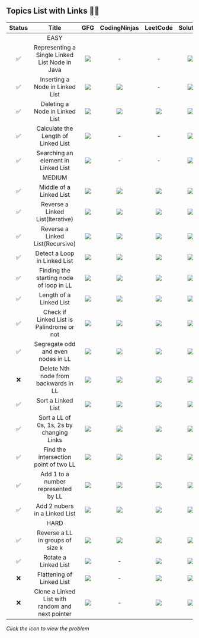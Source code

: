 ## Topics List with Links 👨‍💻

| Status | Title | GFG | CodingNinjas | LeetCode | Solution |
| :-------: | :-------: | :-------: | :-------: | :-------: | :-------: |
| | EASY
| ✅ | Representing a Single Linked List Node in Java | <a href = "https://bit.ly/3URZnst"><img src = "https://upload.wikimedia.org/wikipedia/commons/thumb/4/43/GeeksforGeeks.svg/32px-GeeksforGeeks.svg.png" /></a> | - | - | <a href = "https://github.com/TharunBalaji2004/Strivers-AtoZ-DSA-Sheet/tree/main/Linked%20List/Singly%20Linked%20List%20Basics"><img src = "https://upload.wikimedia.org/wikipedia/commons/thumb/9/91/Octicons-mark-github.svg/32px-Octicons-mark-github.svg.png" /></a> |
| ✅ | Inserting a Node in Linked List | <a href = "https://bit.ly/3w9pEIt"><img src = "https://upload.wikimedia.org/wikipedia/commons/thumb/4/43/GeeksforGeeks.svg/32px-GeeksforGeeks.svg.png" /></a> | <a href="https://www.codingninjas.com/codestudio/problems/insertion-in-circular-linked-list_4609562"><img src="https://files.codingninjas.in/new-logo-03-11984.svg" /></a> | - | <a href = "https://github.com/TharunBalaji2004/Strivers-AtoZ-DSA-Sheet/tree/main/Linked%20List/Singly%20Linked%20List%20Basics"><img src = "https://upload.wikimedia.org/wikipedia/commons/thumb/9/91/Octicons-mark-github.svg/32px-Octicons-mark-github.svg.png" /></a> |
| ✅ | Deleting a Node in Linked List | <a href = "https://bit.ly/3Apg5aX"><img src = "https://upload.wikimedia.org/wikipedia/commons/thumb/4/43/GeeksforGeeks.svg/32px-GeeksforGeeks.svg.png" /></a> | <a href="https://www.codingninjas.com/codestudio/problems/delete-node-in-a-linked-list_1105578"><img src="https://files.codingninjas.in/new-logo-03-11984.svg" /></a> | <a href="https://leetcode.com/problems/delete-node-in-a-linked-list/" ><img src="https://upload.wikimedia.org/wikipedia/commons/thumb/6/6c/Leetcode.svg/28px-Leetcode.svg.png" /></a> | <a href = "https://github.com/TharunBalaji2004/Strivers-AtoZ-DSA-Sheet/tree/main/Linked%20List/Singly%20Linked%20List%20Basics"><img src = "https://upload.wikimedia.org/wikipedia/commons/thumb/9/91/Octicons-mark-github.svg/32px-Octicons-mark-github.svg.png" /></a> |
| ✅ | Calculate the Length of Linked List | <a href="https://bit.ly/3Po7tpf" ><img src = "https://upload.wikimedia.org/wikipedia/commons/thumb/4/43/GeeksforGeeks.svg/32px-GeeksforGeeks.svg.png" /></a> | - | - | <a href = "https://github.com/TharunBalaji2004/Strivers-AtoZ-DSA-Sheet/tree/main/Linked%20List/Singly%20Linked%20List%20Basics" target = "_blank" ><img src = "https://upload.wikimedia.org/wikipedia/commons/thumb/9/91/Octicons-mark-github.svg/32px-Octicons-mark-github.svg.png" /></a> |
| ✅ | Searching an element in Linked List | <a href="https://bit.ly/3Epriup"><img src = "https://upload.wikimedia.org/wikipedia/commons/thumb/4/43/GeeksforGeeks.svg/32px-GeeksforGeeks.svg.png" /></a> | - | - | <a href = "https://github.com/TharunBalaji2004/Strivers-AtoZ-DSA-Sheet/tree/main/Linked%20List/Singly%20Linked%20List%20Basics" target = "_blank" ><img src = "https://upload.wikimedia.org/wikipedia/commons/thumb/9/91/Octicons-mark-github.svg/32px-Octicons-mark-github.svg.png" /></a> |
|| MEDIUM
| ✅ | Middle of a Linked List | <a href = "https://bit.ly/3Apg5aX"><img src = "https://upload.wikimedia.org/wikipedia/commons/thumb/4/43/GeeksforGeeks.svg/32px-GeeksforGeeks.svg.png" /></a> | <a href="https://www.codingninjas.com/codestudio/problems/delete-node-in-a-linked-list_1105578"><img src="https://files.codingninjas.in/new-logo-03-11984.svg" /></a> | <a href="https://leetcode.com/problems/delete-node-in-a-linked-list/" ><img src="https://upload.wikimedia.org/wikipedia/commons/thumb/6/6c/Leetcode.svg/28px-Leetcode.svg.png" /></a> | <a href = "https://github.com/TharunBalaji2004/Strivers-AtoZ-DSA-Sheet/tree/main/Linked%20List/Singly%20Linked%20List%20Basics"><img src = "https://upload.wikimedia.org/wikipedia/commons/thumb/9/91/Octicons-mark-github.svg/32px-Octicons-mark-github.svg.png" /></a> |
| ✅ | Reverse a Linked List(Iterative) | <a href = "https://bit.ly/3Apg5aX"><img src = "https://upload.wikimedia.org/wikipedia/commons/thumb/4/43/GeeksforGeeks.svg/32px-GeeksforGeeks.svg.png" /></a> | <a href="https://www.codingninjas.com/codestudio/problems/delete-node-in-a-linked-list_1105578"><img src="https://files.codingninjas.in/new-logo-03-11984.svg" /></a> | <a href="https://leetcode.com/problems/delete-node-in-a-linked-list/" ><img src="https://upload.wikimedia.org/wikipedia/commons/thumb/6/6c/Leetcode.svg/28px-Leetcode.svg.png" /></a> | <a href = "https://github.com/TharunBalaji2004/Strivers-AtoZ-DSA-Sheet/tree/main/Linked%20List/Singly%20Linked%20List%20Basics"><img src = "https://upload.wikimedia.org/wikipedia/commons/thumb/9/91/Octicons-mark-github.svg/32px-Octicons-mark-github.svg.png" /></a> |
| ✅ | Reverse a Linked List(Recursive) | <a href = "https://bit.ly/3Apg5aX"><img src = "https://upload.wikimedia.org/wikipedia/commons/thumb/4/43/GeeksforGeeks.svg/32px-GeeksforGeeks.svg.png" /></a> | <a href="https://www.codingninjas.com/codestudio/problems/delete-node-in-a-linked-list_1105578"><img src="https://files.codingninjas.in/new-logo-03-11984.svg" /></a> | <a href="https://leetcode.com/problems/delete-node-in-a-linked-list/" ><img src="https://upload.wikimedia.org/wikipedia/commons/thumb/6/6c/Leetcode.svg/28px-Leetcode.svg.png" /></a> | <a href = "https://github.com/TharunBalaji2004/Strivers-AtoZ-DSA-Sheet/tree/main/Linked%20List/Singly%20Linked%20List%20Basics"><img src = "https://upload.wikimedia.org/wikipedia/commons/thumb/9/91/Octicons-mark-github.svg/32px-Octicons-mark-github.svg.png" /></a> |
| ✅ | Detect a Loop in Linked List | <a href = "https://bit.ly/3Apg5aX"><img src = "https://upload.wikimedia.org/wikipedia/commons/thumb/4/43/GeeksforGeeks.svg/32px-GeeksforGeeks.svg.png" /></a> | <a href="https://www.codingninjas.com/codestudio/problems/delete-node-in-a-linked-list_1105578"><img src="https://files.codingninjas.in/new-logo-03-11984.svg" /></a> | <a href="https://leetcode.com/problems/delete-node-in-a-linked-list/" ><img src="https://upload.wikimedia.org/wikipedia/commons/thumb/6/6c/Leetcode.svg/28px-Leetcode.svg.png" /></a> | <a href = "https://github.com/TharunBalaji2004/Strivers-AtoZ-DSA-Sheet/tree/main/Linked%20List/Singly%20Linked%20List%20Basics"><img src = "https://upload.wikimedia.org/wikipedia/commons/thumb/9/91/Octicons-mark-github.svg/32px-Octicons-mark-github.svg.png" /></a> |
| ✅ | Finding the starting node of loop in LL | <a href = "https://bit.ly/3Apg5aX"><img src = "https://upload.wikimedia.org/wikipedia/commons/thumb/4/43/GeeksforGeeks.svg/32px-GeeksforGeeks.svg.png" /></a> | <a href="https://www.codingninjas.com/codestudio/problems/delete-node-in-a-linked-list_1105578"><img src="https://files.codingninjas.in/new-logo-03-11984.svg" /></a> | <a href="https://leetcode.com/problems/delete-node-in-a-linked-list/" ><img src="https://upload.wikimedia.org/wikipedia/commons/thumb/6/6c/Leetcode.svg/28px-Leetcode.svg.png" /></a> | <a href = "https://github.com/TharunBalaji2004/Strivers-AtoZ-DSA-Sheet/tree/main/Linked%20List/Singly%20Linked%20List%20Basics"><img src = "https://upload.wikimedia.org/wikipedia/commons/thumb/9/91/Octicons-mark-github.svg/32px-Octicons-mark-github.svg.png" /></a> |
| ✅ | Length of a Linked List | <a href = "https://bit.ly/3Apg5aX"><img src = "https://upload.wikimedia.org/wikipedia/commons/thumb/4/43/GeeksforGeeks.svg/32px-GeeksforGeeks.svg.png" /></a> | <a href="https://www.codingninjas.com/codestudio/problems/delete-node-in-a-linked-list_1105578"><img src="https://files.codingninjas.in/new-logo-03-11984.svg" /></a> | <a href="https://leetcode.com/problems/delete-node-in-a-linked-list/" ><img src="https://upload.wikimedia.org/wikipedia/commons/thumb/6/6c/Leetcode.svg/28px-Leetcode.svg.png" /></a> | <a href = "https://github.com/TharunBalaji2004/Strivers-AtoZ-DSA-Sheet/tree/main/Linked%20List/Singly%20Linked%20List%20Basics"><img src = "https://upload.wikimedia.org/wikipedia/commons/thumb/9/91/Octicons-mark-github.svg/32px-Octicons-mark-github.svg.png" /></a> |
| ✅ | Check if Linked List is Palindrome or not | <a href = "https://bit.ly/3Apg5aX"><img src = "https://upload.wikimedia.org/wikipedia/commons/thumb/4/43/GeeksforGeeks.svg/32px-GeeksforGeeks.svg.png" /></a> | <a href="https://www.codingninjas.com/codestudio/problems/delete-node-in-a-linked-list_1105578"><img src="https://files.codingninjas.in/new-logo-03-11984.svg" /></a> | <a href="https://leetcode.com/problems/delete-node-in-a-linked-list/" ><img src="https://upload.wikimedia.org/wikipedia/commons/thumb/6/6c/Leetcode.svg/28px-Leetcode.svg.png" /></a> | <a href = "https://github.com/TharunBalaji2004/Strivers-AtoZ-DSA-Sheet/tree/main/Linked%20List/Singly%20Linked%20List%20Basics"><img src = "https://upload.wikimedia.org/wikipedia/commons/thumb/9/91/Octicons-mark-github.svg/32px-Octicons-mark-github.svg.png" /></a> |
| ✅ | Segregate odd and even nodes in LL | <a href = "https://bit.ly/3Apg5aX"><img src = "https://upload.wikimedia.org/wikipedia/commons/thumb/4/43/GeeksforGeeks.svg/32px-GeeksforGeeks.svg.png" /></a> | <a href="https://www.codingninjas.com/codestudio/problems/delete-node-in-a-linked-list_1105578"><img src="https://files.codingninjas.in/new-logo-03-11984.svg" /></a> | <a href="https://leetcode.com/problems/delete-node-in-a-linked-list/" ><img src="https://upload.wikimedia.org/wikipedia/commons/thumb/6/6c/Leetcode.svg/28px-Leetcode.svg.png" /></a> | <a href = "https://github.com/TharunBalaji2004/Strivers-AtoZ-DSA-Sheet/tree/main/Linked%20List/Singly%20Linked%20List%20Basics"><img src = "https://upload.wikimedia.org/wikipedia/commons/thumb/9/91/Octicons-mark-github.svg/32px-Octicons-mark-github.svg.png" /></a> |
| ❌ | Delete Nth node from backwards in LL | <a href = "https://bit.ly/3Apg5aX"><img src = "https://upload.wikimedia.org/wikipedia/commons/thumb/4/43/GeeksforGeeks.svg/32px-GeeksforGeeks.svg.png" /></a> | <a href="https://www.codingninjas.com/codestudio/problems/delete-node-in-a-linked-list_1105578"><img src="https://files.codingninjas.in/new-logo-03-11984.svg" /></a> | <a href="https://leetcode.com/problems/delete-node-in-a-linked-list/" ><img src="https://upload.wikimedia.org/wikipedia/commons/thumb/6/6c/Leetcode.svg/28px-Leetcode.svg.png" /></a> | <a href = "https://github.com/TharunBalaji2004/Strivers-AtoZ-DSA-Sheet/tree/main/Linked%20List/Singly%20Linked%20List%20Basics"><img src = "https://upload.wikimedia.org/wikipedia/commons/thumb/9/91/Octicons-mark-github.svg/32px-Octicons-mark-github.svg.png" /></a> |
| ✅ | Sort a Linked List | <a href = "https://bit.ly/3Apg5aX"><img src = "https://upload.wikimedia.org/wikipedia/commons/thumb/4/43/GeeksforGeeks.svg/32px-GeeksforGeeks.svg.png" /></a> | <a href="https://www.codingninjas.com/codestudio/problems/delete-node-in-a-linked-list_1105578"><img src="https://files.codingninjas.in/new-logo-03-11984.svg" /></a> | <a href="https://leetcode.com/problems/delete-node-in-a-linked-list/" ><img src="https://upload.wikimedia.org/wikipedia/commons/thumb/6/6c/Leetcode.svg/28px-Leetcode.svg.png" /></a> | <a href = "https://github.com/TharunBalaji2004/Strivers-AtoZ-DSA-Sheet/tree/main/Linked%20List/Singly%20Linked%20List%20Basics"><img src = "https://upload.wikimedia.org/wikipedia/commons/thumb/9/91/Octicons-mark-github.svg/32px-Octicons-mark-github.svg.png" /></a> |
| ✅ | Sort a LL of 0s, 1s, 2s by changing Links | <a href = "https://bit.ly/3Apg5aX"><img src = "https://upload.wikimedia.org/wikipedia/commons/thumb/4/43/GeeksforGeeks.svg/32px-GeeksforGeeks.svg.png" /></a> | <a href="https://www.codingninjas.com/codestudio/problems/delete-node-in-a-linked-list_1105578"><img src="https://files.codingninjas.in/new-logo-03-11984.svg" /></a> | <a href="https://leetcode.com/problems/delete-node-in-a-linked-list/" ><img src="https://upload.wikimedia.org/wikipedia/commons/thumb/6/6c/Leetcode.svg/28px-Leetcode.svg.png" /></a> | <a href = "https://github.com/TharunBalaji2004/Strivers-AtoZ-DSA-Sheet/tree/main/Linked%20List/Singly%20Linked%20List%20Basics"><img src = "https://upload.wikimedia.org/wikipedia/commons/thumb/9/91/Octicons-mark-github.svg/32px-Octicons-mark-github.svg.png" /></a> |
| ✅ | Find the intersection point of two LL | <a href = "https://bit.ly/3Apg5aX"><img src = "https://upload.wikimedia.org/wikipedia/commons/thumb/4/43/GeeksforGeeks.svg/32px-GeeksforGeeks.svg.png" /></a> | <a href="https://www.codingninjas.com/codestudio/problems/delete-node-in-a-linked-list_1105578"><img src="https://files.codingninjas.in/new-logo-03-11984.svg" /></a> | <a href="https://leetcode.com/problems/delete-node-in-a-linked-list/" ><img src="https://upload.wikimedia.org/wikipedia/commons/thumb/6/6c/Leetcode.svg/28px-Leetcode.svg.png" /></a> | <a href = "https://github.com/TharunBalaji2004/Strivers-AtoZ-DSA-Sheet/tree/main/Linked%20List/Singly%20Linked%20List%20Basics"><img src = "https://upload.wikimedia.org/wikipedia/commons/thumb/9/91/Octicons-mark-github.svg/32px-Octicons-mark-github.svg.png" /></a> |
| ✅ | Add 1 to a number represented by LL | <a href = "https://bit.ly/3Apg5aX"><img src = "https://upload.wikimedia.org/wikipedia/commons/thumb/4/43/GeeksforGeeks.svg/32px-GeeksforGeeks.svg.png" /></a> | <a href="https://www.codingninjas.com/codestudio/problems/delete-node-in-a-linked-list_1105578"><img src="https://files.codingninjas.in/new-logo-03-11984.svg" /></a> | <a href="https://leetcode.com/problems/delete-node-in-a-linked-list/" ><img src="https://upload.wikimedia.org/wikipedia/commons/thumb/6/6c/Leetcode.svg/28px-Leetcode.svg.png" /></a> | <a href = "https://github.com/TharunBalaji2004/Strivers-AtoZ-DSA-Sheet/tree/main/Linked%20List/Singly%20Linked%20List%20Basics"><img src = "https://upload.wikimedia.org/wikipedia/commons/thumb/9/91/Octicons-mark-github.svg/32px-Octicons-mark-github.svg.png" /></a> |
| ✅ | Add 2 nubers in a Linked List | <a href = "https://bit.ly/3Apg5aX"><img src = "https://upload.wikimedia.org/wikipedia/commons/thumb/4/43/GeeksforGeeks.svg/32px-GeeksforGeeks.svg.png" /></a> | <a href="https://www.codingninjas.com/codestudio/problems/delete-node-in-a-linked-list_1105578"><img src="https://files.codingninjas.in/new-logo-03-11984.svg" /></a> | <a href="https://leetcode.com/problems/delete-node-in-a-linked-list/" ><img src="https://upload.wikimedia.org/wikipedia/commons/thumb/6/6c/Leetcode.svg/28px-Leetcode.svg.png" /></a> | <a href = "https://github.com/TharunBalaji2004/Strivers-AtoZ-DSA-Sheet/tree/main/Linked%20List/Singly%20Linked%20List%20Basics"><img src = "https://upload.wikimedia.org/wikipedia/commons/thumb/9/91/Octicons-mark-github.svg/32px-Octicons-mark-github.svg.png" /></a> |
|| HARD |||
| ✅ | Reverse a LL in groups of size k | <a href = "https://bit.ly/3Apg5aX"><img src = "https://upload.wikimedia.org/wikipedia/commons/thumb/4/43/GeeksforGeeks.svg/32px-GeeksforGeeks.svg.png" /></a> | <a href="https://www.codingninjas.com/codestudio/problems/delete-node-in-a-linked-list_1105578"><img src="https://files.codingninjas.in/new-logo-03-11984.svg" /></a> | <a href="https://leetcode.com/problems/delete-node-in-a-linked-list/" ><img src="https://upload.wikimedia.org/wikipedia/commons/thumb/6/6c/Leetcode.svg/28px-Leetcode.svg.png" /></a> | <a href = "https://github.com/TharunBalaji2004/Strivers-AtoZ-DSA-Sheet/tree/main/Linked%20List/Singly%20Linked%20List%20Basics"><img src = "https://upload.wikimedia.org/wikipedia/commons/thumb/9/91/Octicons-mark-github.svg/32px-Octicons-mark-github.svg.png" /></a> |
| ✅ | Rotate a Linked List | <a href = "https://bit.ly/3Apg5aX"><img src = "https://upload.wikimedia.org/wikipedia/commons/thumb/4/43/GeeksforGeeks.svg/32px-GeeksforGeeks.svg.png" /></a> | - | <a href="https://leetcode.com/problems/delete-node-in-a-linked-list/" ><img src="https://upload.wikimedia.org/wikipedia/commons/thumb/6/6c/Leetcode.svg/28px-Leetcode.svg.png" /></a> | <a href = "https://github.com/TharunBalaji2004/Strivers-AtoZ-DSA-Sheet/tree/main/Linked%20List/Singly%20Linked%20List%20Basics"><img src = "https://upload.wikimedia.org/wikipedia/commons/thumb/9/91/Octicons-mark-github.svg/32px-Octicons-mark-github.svg.png" /></a> |
| ❌ | Flattening of Linked List | <a href = "https://bit.ly/3Apg5aX"><img src = "https://upload.wikimedia.org/wikipedia/commons/thumb/4/43/GeeksforGeeks.svg/32px-GeeksforGeeks.svg.png" /></a> | - | <a href="https://leetcode.com/problems/delete-node-in-a-linked-list/" ><img src="https://upload.wikimedia.org/wikipedia/commons/thumb/6/6c/Leetcode.svg/28px-Leetcode.svg.png" /></a> | <a href = "https://github.com/TharunBalaji2004/Strivers-AtoZ-DSA-Sheet/tree/main/Linked%20List/Singly%20Linked%20List%20Basics"><img src = "https://upload.wikimedia.org/wikipedia/commons/thumb/9/91/Octicons-mark-github.svg/32px-Octicons-mark-github.svg.png" /></a> |
| ❌ | Clone a Linked List with random and next pointer | <a href = "https://bit.ly/3Apg5aX"><img src = "https://upload.wikimedia.org/wikipedia/commons/thumb/4/43/GeeksforGeeks.svg/32px-GeeksforGeeks.svg.png" /></a> | - | <a href="https://leetcode.com/problems/delete-node-in-a-linked-list/" ><img src="https://upload.wikimedia.org/wikipedia/commons/thumb/6/6c/Leetcode.svg/28px-Leetcode.svg.png" /></a> | <a href = "https://github.com/TharunBalaji2004/Strivers-AtoZ-DSA-Sheet/tree/main/Linked%20List/Singly%20Linked%20List%20Basics"><img src = "https://upload.wikimedia.org/wikipedia/commons/thumb/9/91/Octicons-mark-github.svg/32px-Octicons-mark-github.svg.png" /></a> |

*Click the icon to view the problem*
